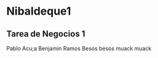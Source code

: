 # Nibaldeque1
Tarea de Negocios 1
-------------------
Pablo Acu;a
Benjamin Ramos
Besos besos muack muack
